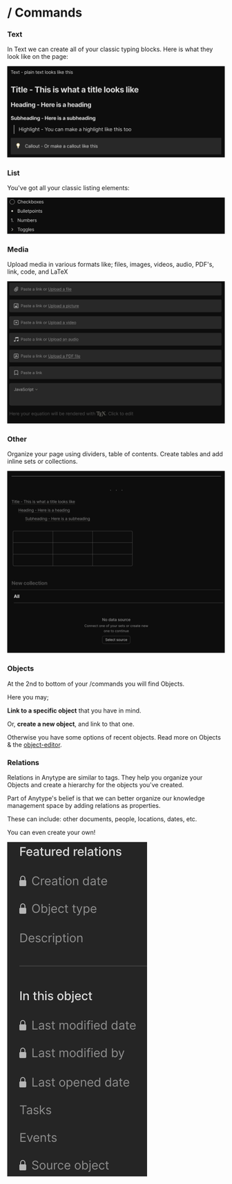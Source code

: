 # / Commands

### Text

In Text we can create all of your classic typing blocks. Here is what they look like on the page:

![](<../../../.gitbook/assets/image (30).png>)

### List

You've got all your classic listing elements:

![](<../../../.gitbook/assets/image (15).png>)

### Media

Upload media in various formats like; files, images, videos, audio, PDF's, link, code, and LaTeX

![](<../../../.gitbook/assets/image (3).png>)

### Other

Organize your page using dividers, table of contents. Create tables and add inline sets or collections.

![](<../../../.gitbook/assets/image (24).png>)

### Objects

At the 2nd to bottom of your /commands you will find Objects.

Here you may;&#x20;

**Link to a specific object** that you have in mind.&#x20;

Or, **create a new object**, and link to that one.&#x20;

Otherwise you have some options of recent objects. Read more on Objects & the [object-editor](../../object-editor/ "mention").

### Relations

Relations in Anytype are similar to tags. They help you organize your Objects and create a hierarchy for the objects you've created.&#x20;

Part of Anytype's belief is that we can better organize our knowledge management space by adding relations as properties.&#x20;

These can include: other documents, people, locations, dates, etc.

You can even create your own!

![](<../../../.gitbook/assets/image (14).png>)
